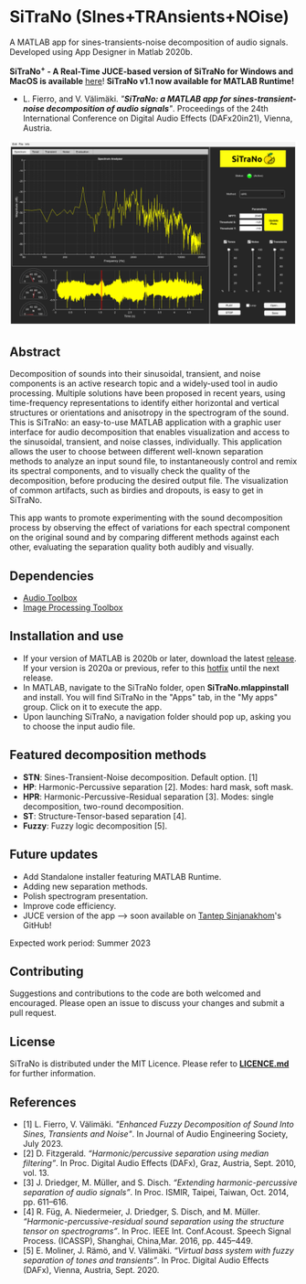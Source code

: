 # SiTraNo (SInes+TRAnsients+NOise)
A MATLAB app for sines-transients-noise decomposition of audio signals. Developed using App Designer in Matlab 2020b.

**SiTraNo<sup>+</sup> - A Real-Time JUCE-based version of SiTraNo for Windows and MacOS is available** [here](https://github.com/tantepSjnk/SiTraNoPlus)! 
**SiTraNo v1.1 now available for MATLAB Runtime!**

* L. Fierro, and V. Välimäki. _"**SiTraNo: a MATLAB app for sines-transient-noise decomposition of audio signals**"_.  Proceedings of the 24th International Conference on Digital Audio Effects (DAFx20in21), Vienna, Austria.

![](GUIFinal.png)

## Abstract

Decomposition of sounds into their sinusoidal, transient, and noise components is an active research topic and a widely-used tool in audio processing. Multiple solutions have been proposed in recent years, using time-frequency representations to identify either horizontal and vertical structures or orientations and anisotropy in the spectrogram of the sound. 
This is SiTraNo: an easy-to-use MATLAB application with a graphic user interface for audio decomposition that enables visualization and access to the sinusoidal, transient, and noise classes, individually. This application allows the user to choose between different well-known separation methods to analyze an input sound file, to instantaneously control and remix its spectral components, and to visually check the quality of the decomposition, before producing the desired output file. The visualization of common artifacts, such as birdies and dropouts, is easy to get in SiTraNo. 

This app wants to promote experimenting with the sound decomposition process by observing the effect of variations for each spectral component on the original sound and by comparing different methods against each other, evaluating the separation quality both audibly and visually.

## Dependencies

* [Audio Toolbox](https://www.mathworks.com/products/audio.html)
* [Image Processing Toolbox](https://www.mathworks.com/products/image.html)

## Installation and use
* If your version of MATLAB is 2020b or later, download the latest [release](https://github.com/himynameisfuego/SiTraNo/releases/latest). If your version is 2020a or previous, refer to this [hotfix](https://github.com/himynameisfuego/SiTraNo/files/6351972/SiTraNo_HotFix_1.0.0.1.zip) until the next release.
* In MATLAB, navigate to the SiTraNo folder, open **SiTraNo.mlappinstall** and install. You will find SiTraNo in the "Apps" tab, in the "My apps" group. Click on it to execute the app.
* Upon launching SiTraNo, a navigation folder should pop up, asking you to choose the input audio file.

## Featured decomposition methods

* **STN**: Sines-Transient-Noise decomposition. Default option. [1]
* **HP**: Harmonic-Percussive separation [2]. Modes: hard mask, soft mask.
* **HPR**: Harmonic-Percussive-Residual separation [3]. Modes: single decomposition, two-round decomposition. 
* **ST**: Structure-Tensor-based separation [4].
* **Fuzzy**: Fuzzy logic decomposition [5].

## Future updates
* Add Standalone installer featuring MATLAB Runtime.
* Adding new separation methods.
* Polish spectrogram presentation.
* Improve code efficiency.
* JUCE version of the app --> soon available on [Tantep Sinjanakhom](https://github.com/60010454)'s GitHub!

Expected work period: Summer 2023

## Contributing
Suggestions and contributions to the code are both welcomed and encouraged. Please open an issue to discuss your changes and submit a pull request.

## License
SiTraNo is distributed under the MIT Licence. Please refer to [**LICENCE.md**](LICENSE.md) for further information.

## References
* [1] L. Fierro, V. Välimäki. _"Enhanced Fuzzy Decomposition of Sound Into Sines, Transients and Noise"_. In Journal of Audio Engineering Society, July 2023.
* [2] D. Fitzgerald. _“Harmonic/percussive separation using median filtering”_. In Proc. Digital Audio Effects (DAFx), Graz, Austria, Sept. 2010, vol. 13.
* [3] J. Driedger, M. Müller, and S. Disch. _“Extending harmonic-percussive  separation  of  audio  signals”_. In Proc. ISMIR, Taipei, Taiwan, Oct. 2014, pp. 611–616.
* [4]  R. Füg, A. Niedermeier, J. Driedger, S. Disch, and M. Müller. _“Harmonic-percussive-residual  sound  separation  using  the structure tensor on spectrograms”_. In Proc. IEEE Int. Conf.Acoust. Speech Signal Process. (ICASSP), Shanghai, China,Mar. 2016, pp. 445–449.
* [5] E. Moliner,  J. Rämö,  and V. Välimäki. _“Virtual bass system with fuzzy separation of tones and transients”_. In Proc. Digital Audio Effects (DAFx), Vienna, Austria, Sept. 2020.
